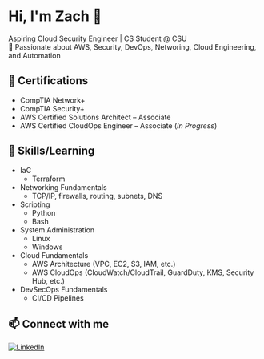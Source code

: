 # Hi, I'm Zach 👋  
Aspiring Cloud Security Engineer | CS Student @ CSU  
🔐 Passionate about AWS, Security, DevOps, Networing, Cloud Engineering, and Automation

## 📜 Certifications
- CompTIA Network+
- CompTIA Security+
- AWS Certified Solutions Architect – Associate
- AWS Certified CloudOps Engineer – Associate (_In Progress_)

## 🚀 Skills/Learning
- IaC
  - Terraform
- Networking Fundamentals
  - TCP/IP, firewalls, routing, subnets, DNS
- Scripting
  - Python
  - Bash
- System Administration
  - Linux
  - Windows
- Cloud Fundamentals
  - AWS Architecture (VPC, EC2, S3, IAM, etc.)
  - AWS CloudOps (CloudWatch/CloudTrail, GuardDuty, KMS, Security Hub, etc.)
- DevSecOps Fundamentals
  - CI/CD Pipelines

## 📫 Connect with me
[![LinkedIn](https://img.shields.io/badge/LinkedIn-blue?logo=linkedin)]([https://linkedin.com/in/your-profile](https://www.linkedin.com/in/zach-maestas-325a482b6/))

